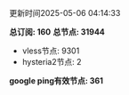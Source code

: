 更新时间2025-05-06 04:14:33

**总订阅: 160**
**总节点: 31944**
- vless节点: 9301
- hysteria2节点: 2

**google ping有效节点: 361**
